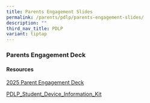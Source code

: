 ```yaml
---
title: Parents Engagement Slides
permalink: /parents/pdlp/parents-engagement-slides/
description: ""
third_nav_title: PDLP
variant: tiptap
---
```

<h3>Parents Engagement Deck</h3>
<h4>Resources</h4>
<p><a href="/files/Parents/PDLP/2025_Parent_Engagement_Deck.pdf" rel="noopener nofollow" target="_blank">2025 Parent Engagement Deck</a>
</p>
<p><a href="/files/Parents/PDLP/PDLP_Student_Device_Information_Kit.pdf" rel="noopener noreferrer nofollow" target="_blank">PDLP_Student_Device_Information_Kit</a>
</p>